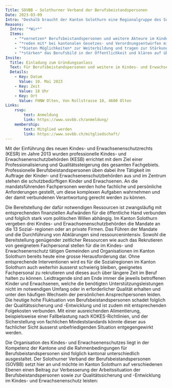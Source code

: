 ```yaml
---
Title: SOVBB – Solothurner Verband der Berufsbeistandspersonen
Date: 2023-03-09
Intro: "Deshalb braucht der Kanton Solothurn eine Regionalgruppe des Schweizerischen Verbands der Berufsbeistandspersonen:"
Reasons:
  Intro: "*Wir*"
  Items:
    - "*vernetzen* Berufsbeistandspersonen und weitere Akteure im Kindes- und Erwachsenenschutz im Kanton Solothurn und fördern den fachlichen Austausch."
    - "*reden mit* bei kantonalen Gesetzes- und Verordnungsentwürfen mit Relevanz für den Kindes- und Erwachsenenschutz und vertreten die Interessen unserer Mitglieder."
    - "*bieten Möglichkeiten* zur Weiterbildung und tragen zur Stärkung der Berufsidentität bei."
    - "*stärken* das Berufsbild in der Öffentlichkeit und klären auf über die Aufgaben, Verantwortung, und Kompetenzen von Berufsbeistandspersonen."
Invite:
  Title: Einladung zum Gründungsanlass
  Text: Für Berufsbeistandspersonen und weitere im Kindes- und Erwachsenenschutzbereich tätige Fachpersonen
  Details:
    - Key: Datum
      Value: 10. Mai 2023
    - Key: Zeit
      Value: 18 Uhr
    - Key: Ort
      Value: FHNW Olten, Von Rollstrasse 10, 4600 Olten
Links:
    rsvp:
        text: Anmeldung
        link: https://www.sovbb.ch/anmeldung/
    membership:
        text: Mitglied werden
        link: https://www.sovbb.ch/mitgliedschaft/
---
```

Mit der Einführung des neuen Kindes- und Erwachsenenschutzrechts (KESR) im Jahre 2013 wurden professionelle Kindes- und Erwachsenenschutzbehörden (KESB) errichtet mit dem Ziel einer Professionalisierung und Qualitätssteigerung des gesamten Fachgebiets. Professionelle Berufsbeistandspersonen
üben dabei ihre Tätigkeit im Auftrage der Kinder- und Erwachsenenschutzbehörden aus und im Zentrum
stehen die schutzbedürftigen Kinder und Erwachsenen. An die mandatsführenden Fachpersonen werden
hohe fachliche und persönliche Anforderungen gestellt, um diese komplexen Aufgaben wahrnehmen und
der damit verbundenen Verantwortung gerecht werden zu können.

Die Bereitstellung der dafür notwendigen Ressourcen ist zwangsläufig mit entsprechenden finanziellen
Aufwänden für die öffentliche Hand verbunden und folglich stark vom politischen Willen abhängig. Im
Kanton Solothurn vergeben drei Kindes- und Erwachsenenschutzbehörden die Mandate an die 13 Sozial-
regionen oder an private Firmen. Das Führen der Mandate und die Durchführung von Abklärungen sind
ressourcenintensiv. Sowohl die Bereitstellung genügender zeitlicher Ressourcen wie auch das Rekrutieren von geeignetem Fachpersonal stellen für die im Kindes- und Erwachsenenschutz tätigen Gemeinden
und Organisationen im Kanton Solothurn bereits heute eine grosse Herausforderung dar.
Ohne entsprechende Interventionen wird es für die Sozialregionen im Kanton Solothurn auch weiterhin
äusserst schwierig bleiben, geeignetes Fachpersonal zu rekrutieren und dieses auch über längere Zeit im
Beruf halten zu können. Leidtragende sind am Ende immer die jeweils betroffenen Kinder und Erwachsenen, welche die benötigten Unterstützungsleistungen nicht im notwendigen Umfang oder in erforderlicher
Qualität erhalten und unter den häufigen Wechseln der persönlichen Ansprechpersonen leiden. Die
heutige hohe Fluktuation von Berufsbeistandspersonen schadet folglich der Qualitätssicherung und -Entwicklung und ist zudem mit entsprechenden Folgekosten verbunden. Mit einer ausreichenden Alimentierung, beispielsweise einer Fallbelastung nach KOKES-Richtlinien, und der Sicherstellung von fachlichen
Mindeststandards könnte dieser aus fachlicher Sicht äusserst unbefriedigenden Situation entgegengewirkt werden.

Die Organisation des Kindes- und Erwachsenenschutzes liegt in der Kompetenz der Kantone und die
Rahmenbedingungen für Berufsbeistandspersonen sind folglich kantonal unterschiedlich ausgestaltet.
Der Solothurner Verband der Berufsbeistandspersonen (SOVBB) setzt hier an und möchte im
Kanton Solothurn auf verschiedenen Ebenen einen Beitrag zur Verbesserung der Arbeitssituation der
Berufsbeistandspersonen sowie zur Qualitätssicherung und -Entwicklung im Kindes- und Erwachsenenschutz leisten: